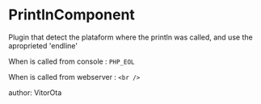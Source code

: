 # PrintlnComponent

Plugin that detect the plataform where the println was called, and use the aproprieted 'endline'

When is called from console : `PHP_EOL`

When is called from webserver : `<br />`

author: VitorOta
